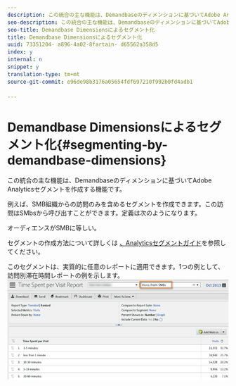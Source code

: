 ```yaml
---
description: この統合の主な機能は、Demandbaseのディメンションに基づいてAdobe Analyticsセグメントを作成する機能です。
seo-description: この統合の主な機能は、Demandbaseのディメンションに基づいてAdobe Analyticsセグメントを作成する機能です。
seo-title: Demandbase Dimensionsによるセグメント化
title: Demandbase Dimensionsによるセグメント化
uuid: 73351204- a896-4a02-8fartain- d65562a358d5
index: y
internal: n
snippet: y
translation-type: tm+mt
source-git-commit: e96de98b3176a05654fdf697210f992b0fd4adb1

---
```



# Demandbase Dimensionsによるセグメント化{#segmenting-by-demandbase-dimensions}

この統合の主な機能は、Demandbaseのディメンションに基づいてAdobe Analyticsセグメントを作成する機能です。

例えば、SMB組織からの訪問のみを含めるセグメントを作成できます。この訪問はSMbsから呼び出すことができます。定義は次のようになります。

オーディエンスがSMBに等しい。

セグメントの作成方法について詳しくは [、Analyticsセグメントガイド](https://marketing.adobe.com/resources/help/en_US/analytics/segment/)を参照してください。

このセグメントは、実質的に任意のレポートに適用できます。1つの例として、訪問別滞在時間レポートの例を示します。 ![](assets/segment_applied_report.png)

